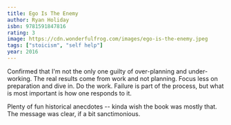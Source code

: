 ```yaml
---
title: Ego Is The Enemy
author: Ryan Holiday
isbn: 9781591847816
rating: 3
image: https://cdn.wonderfulfrog.com/images/ego-is-the-enemy.jpeg
tags: ["stoicism", "self help"]
year: 2016
---
```


Confirmed that I'm not the only one guilty of over-planning and under-working. The real results come from work and not planning. Focus less on preparation and dive in. Do the work. Failure is part of the process, but what is most important is how one responds to it.

Plenty of fun historical anecdotes -- kinda wish the book was mostly that. The message was clear, if a bit sanctimonious.
